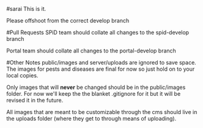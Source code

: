 #sarai
This is it.

Please offshoot from the correct develop branch

#Pull Requests
SPiD team should collate all changes to the spid-develop branch

Portal team should collate all changes to the portal-develop branch

#Other Notes
public/images and server/uploads are ignored to save space.
The images for pests and diseases are final for now so just hold on to your local copies.

Only images that will **never** be changed should be in the public/images folder. For now we'll keep the the blanket .gitignore for it but it will be revised it in the future.

All images that are meant to be customizable through the cms should live in the uploads folder (where they get to through means of uploading).

